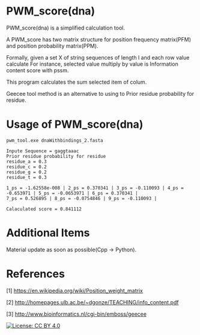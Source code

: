 

# PWM_score(dna)
PWM_score(dna) is a simplified calculation tool.

A PWM_score has two matrix structure for position frequency matrix(PFM) and position 
probability matrix(PPM).

Formally, given a set X of string sequences of length l and each row value calculate
For instance, selected value multiply by value is Information content score with pssm.

This program calculates the sum selected item of colum.



Geecee tool method is an alternative to using to Prior residue probability for residue.

Usage of PWM_score(dna)
==============
```
pwm_tool.exe dnaWithbindings_2.fasta

Inpute Sequence = gaggtaaac
Prior residue probability for residue
residue_a = 0.3
residue_c = 0.2
residue_g = 0.2
residue_t = 0.3

1_ps = -1.62558e-008 | 2_ps = 0.370341 | 3_ps = -0.110093 | 4_ps = -0.653971 | 5_ps = -0.0653971 | 6_ps = 0.370341 |
7_ps = 0.526895 | 8_ps = -0.0754846 | 9_ps = -0.110093 |

Calaculated score = 0.841112
```

# Additional Items
Material update as soon as possible(Cpp -> Python).


# References
[1] https://en.wikipedia.org/wiki/Position_weight_matrix

[2] http://homepages.ulb.ac.be/~dgonze/TEACHING/info_content.pdf

[3] http://www.bioinformatics.nl/cgi-bin/emboss/geecee


[![License: CC BY 4.0](https://img.shields.io/badge/License-CC%20BY%204.0-lightgrey.svg)](https://creativecommons.org/licenses/by/4.0/)
